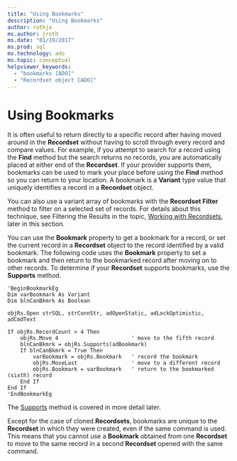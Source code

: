```yaml
---
title: "Using Bookmarks"
description: "Using Bookmarks"
author: rothja
ms.author: jroth
ms.date: "01/19/2017"
ms.prod: sql
ms.technology: ado
ms.topic: conceptual
helpviewer_keywords:
  - "bookmarks [ADO]"
  - "Recordset object [ADO]"
---
```

# Using Bookmarks
It is often useful to return directly to a specific record after having moved around in the **Recordset** without having to scroll through every record and compare values. For example, if you attempt to search for a record using the **Find** method but the search returns no records, you are automatically placed at either end of the **Recordset**. If your provider supports them, bookmarks can be used to mark your place before using the **Find** method so you can return to your location. A bookmark is a **Variant** type value that uniquely identifies a record in a **Recordset** object.  
  
 You can also use a variant array of bookmarks with the **Recordset Filter** method to filter on a selected set of records. For details about this technique, see Filtering the Results in the topic, [Working with Recordsets](../../../ado/guide/data/working-with-recordsets.md), later in this section.  
  
 You can use the **Bookmark** property to get a bookmark for a record, or set the current record in a **Recordset** object to the record identified by a valid bookmark. The following code uses the **Bookmark** property to set a bookmark and then return to the bookmarked record after moving on to other records. To determine if your **Recordset** supports bookmarks, use the **Supports** method.  
  
```  
'BeginBookmarkEg  
Dim varBookmark As Variant  
Dim blnCanBkmrk As Boolean  
  
objRs.Open strSQL, strConnStr, adOpenStatic, adLockOptimistic, adCmdText  
  
If objRs.RecordCount > 4 Then  
    objRs.Move 4                       ' move to the fifth record  
    blnCanBkmrk = objRs.Supports(adBookmark)  
    If blnCanBkmrk = True Then  
        varBookmark = objRs.Bookmark   ' record the bookmark  
        objRs.MoveLast                 ' move to a different record  
        objRs.Bookmark = varBookmark   ' return to the bookmarked (sixth) record  
    End If  
End If  
'EndBookmarkEg  
```  
  
 The [Supports](../../../ado/reference/ado-api/supports-method.md) method is covered in more detail later.  
  
 Except for the case of cloned **Recordsets**, bookmarks are unique to the **Recordset** in which they were created, even if the same command is used. This means that you cannot use a **Bookmark** obtained from one **Recordset** to move to the same record in a second **Recordset** opened with the same command.
